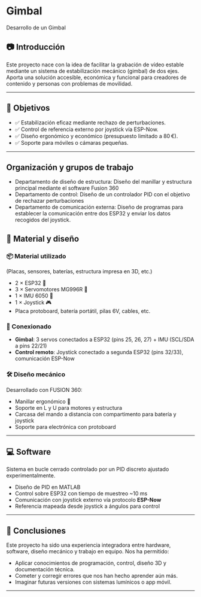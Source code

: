 # Gimbal
Desarrollo de un Gimbal
## 📷 Introducción
Este proyecto nace con la idea de facilitar la grabación de vídeo estable mediante un sistema de estabilización mecánico (gimbal) de dos ejes. Aporta una solución accesible, económica y funcional para creadores de contenido y personas con problemas de movilidad.

---

## 🎯 Objetivos

- ✅ Estabilización eficaz mediante rechazo de perturbaciones.
- ✅ Control de referencia externo por joystick vía ESP-Now.
- ✅ Diseño ergonómico y económico (presupuesto limitado a 80 €).
- ✅ Soporte para móviles o cámaras pequeñas.

---

## Organización y grupos de trabajo
- Departamento de diseño de estructura: Diseño del manillar y estructura principal mediante el software Fusion 360
- Departamento de control: Diseño de un controlador PID con el objetivo de rechazar perturbaciones
- Departamento de comunicación externa: Diseño de programas para establecer la comunicación entre dos ESP32 y enviar los datos recogidos del joystick.


## 🧰 Material y diseño

### 📦 Material utilizado
(Placas, sensores, baterías, estructura impresa en 3D, etc.)

- 2 × ESP32 🧠
- 3 × Servomotores MG996R 🔁
- 1 × IMU 6050 📐
- 1 × Joystick 🎮
- Placa protoboard, batería portátil, pilas 6V, cables, etc.

### 🔌 Conexionado
- **Gimbal**: 3 servos conectados a ESP32 (pins 25, 26, 27) + IMU (SCL/SDA a pins 22/21)
- **Control remoto**: Joystick conectado a segunda ESP32 (pins 32/33), comunicación ESP-Now

### 🛠 Diseño mecánico
Desarrollado con FUSION 360:  
- Manillar ergonómico 👐  
- Soporte en L y U para motores y estructura  
- Carcasa del mando a distancia con compartimento para batería y joystick  
- Soporte para electrónica con protoboard  
---

## 💻 Software

Sistema en bucle cerrado controlado por un PID discreto ajustado experimentalmente.  
- Diseño de PID en MATLAB
- Control sobre ESP32 con tiempo de muestreo ~10 ms
- Comunicación con joystick externo vía protocolo **ESP-Now**
- Referencia mapeada desde joystick a ángulos para control

---

## 🧠 Conclusiones

Este proyecto ha sido una experiencia integradora entre hardware, software, diseño mecánico y trabajo en equipo. Nos ha permitido:
- Aplicar conocimientos de programación, control, diseño 3D y documentación técnica.
- Cometer y corregir errores que nos han hecho aprender aún más.
- Imaginar futuras versiones con sistemas lumínicos o app móvil.

---




